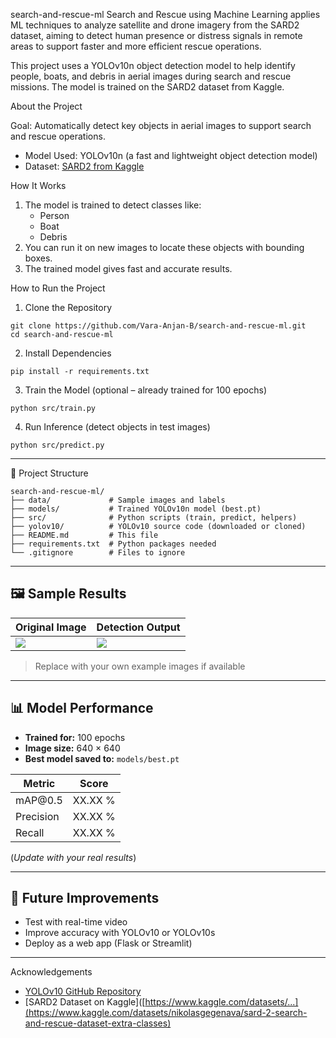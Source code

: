 search-and-rescue-ml
Search and Rescue using Machine Learning applies ML techniques to analyze satellite and drone imagery from the SARD2 dataset, aiming to detect human presence or distress signals in remote areas to support faster and more efficient rescue operations.

This project uses a YOLOv10n object detection model to help identify people, boats, and debris in aerial images during search and rescue missions. The model is trained on the SARD2 dataset from Kaggle.

About the Project

Goal: Automatically detect key objects in aerial images to support search and rescue operations.
- Model Used: YOLOv10n (a fast and lightweight object detection model)
- Dataset: [SARD2 from Kaggle](https://www.kaggle.com/datasets/nikolasgegenava/sard-2-search-and-rescue-dataset-extra-classes)

How It Works

1. The model is trained to detect classes like:
   - Person
   - Boat
   - Debris
2. You can run it on new images to locate these objects with bounding boxes.
3. The trained model gives fast and accurate results.

How to Run the Project

1. Clone the Repository

```
git clone https://github.com/Vara-Anjan-B/search-and-rescue-ml.git
cd search-and-rescue-ml
````

2. Install Dependencies

```
pip install -r requirements.txt
```

3. Train the Model (optional – already trained for 100 epochs)

```
python src/train.py
```

4. Run Inference (detect objects in test images)

```
python src/predict.py
```

---

📁 Project Structure
```
search-and-rescue-ml/
├── data/             # Sample images and labels
├── models/           # Trained YOLOv10n model (best.pt)
├── src/              # Python scripts (train, predict, helpers)
├── yolov10/          # YOLOv10 source code (downloaded or cloned)
├── README.md         # This file
├── requirements.txt  # Python packages needed
└── .gitignore        # Files to ignore
```

---

## 🖼️ Sample Results

| Original Image        | Detection Output       |
| --------------------- | ---------------------- |
| ![](images/input.jpg) | ![](images/output.jpg) |

> Replace with your own example images if available

---

## 📊 Model Performance

* **Trained for:** 100 epochs
* **Image size:** 640 × 640
* **Best model saved to:** `models/best.pt`

| Metric    | Score   |
| --------- | ------- |
| mAP\@0.5  | XX.XX % |
| Precision | XX.XX % |
| Recall    | XX.XX % |

(*Update with your real results*)

---

## 🔧 Future Improvements

* Test with real-time video
* Improve accuracy with YOLOv10 or YOLOv10s
* Deploy as a web app (Flask or Streamlit)

---

Acknowledgements

* [YOLOv10 GitHub Repository](https://github.com/WongKinYiu/yolov10)
* [SARD2 Dataset on Kaggle]([https://www.kaggle.com/datasets/...](https://www.kaggle.com/datasets/nikolasgegenava/sard-2-search-and-rescue-dataset-extra-classes)


